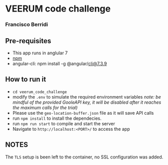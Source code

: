 # VEERUM code challenge
### Francisco Berridi

## Pre-requisites
* This app runs in anglular 7
* [npm](https://www.npmjs.com/get-npm)
* angular-cli: npm install -g @angular/cli@7.3.9

## How to run it
* `cd veerum_code_challenge`
* modify the `.env` to simulate the required environment variables _*note: be mindful of the provided GooleAPI key, it will be disabled after it reaches the maximum calls for the trial)*_
* Please use the `geo-location-buffer.json` file as it will save API calls
* run `npm install` to install the dependecies.
* run `npm run start` to compile and start the server
* Navigate to `http://localhost:<PORT>/` to access the app

## NOTES
The `TLS` setup is been left to the container, no SSL configuration was added.
